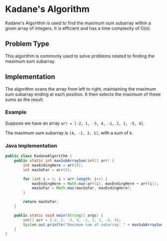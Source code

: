 # Kadane's Algorithm

Kadane's Algorithm is used to find the maximum sum subarray within a given array of integers. It is efficient and has a time complexity of O(n).

## Problem Type

This algorithm is commonly used to solve problems related to finding the maximum sum subarray.

## Implementation

The algorithm scans the array from left to right, maintaining the maximum sum subarray ending at each position. It then selects the maximum of these sums as the result.

### Example

Suppose we have an array `arr = [-2, 1, -3, 4, -1, 2, 1, -5, 4]`.

The maximum sum subarray is `[4, -1, 2, 1]`, with a sum of `6`.

### Java Implementation

```java
public class KadaneAlgorithm {
    public static int maxSubArraySum(int[] arr) {
        int maxEndingHere = arr[0];
        int maxSoFar = arr[0];

        for (int i = 1; i < arr.length; i++) {
            maxEndingHere = Math.max(arr[i], maxEndingHere + arr[i]);
            maxSoFar = Math.max(maxSoFar, maxEndingHere);
        }

        return maxSoFar;
    }

    public static void main(String[] args) {
        int[] arr = {-2, 1, -3, 4, -1, 2, 1, -5, 4};
        System.out.println("Maximum sum of subarray: " + maxSubArraySum(arr));
    }
}
